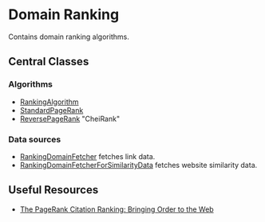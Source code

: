# Domain Ranking

Contains domain ranking algorithms.

## Central Classes

### Algorithms
* [RankingAlgorithm](src/main/java/nu/marginalia/ranking/RankingAlgorithm.java)
* [StandardPageRank](src/main/java/nu/marginalia/ranking/StandardPageRank.java) 
* [ReversePageRank](src/main/java/nu/marginalia/ranking/ReversePageRank.java) "CheiRank"

### Data sources

* [RankingDomainFetcher](src/main/java/nu/marginalia/ranking/data/RankingDomainFetcher.java) fetches link data. 
* [RankingDomainFetcherForSimilarityData](src/main/java/nu/marginalia/ranking/data/RankingDomainFetcherForSimilarityData.java) fetches website similarity data.

## Useful Resources

* [The PageRank Citation Ranking: Bringing Order to the Web](http://ilpubs.stanford.edu:8090/422/1/1999-66.pdf)
